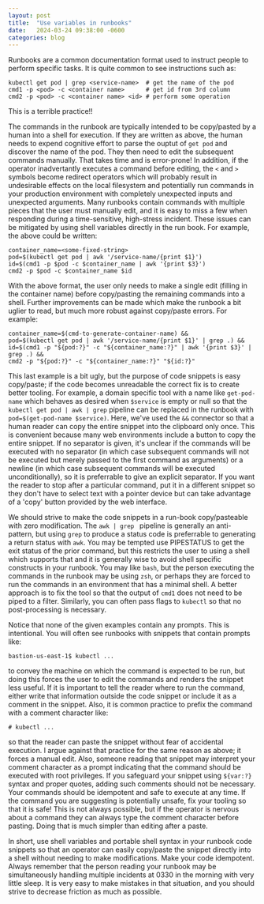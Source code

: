 ```yaml
---
layout: post
title:  "Use variables in runbooks"
date:   2024-03-24 09:38:00 -0600
categories: blog
---
```


Runbooks are a common documentation format used to instruct people to perform specific tasks.
It is quite common to see instructions such as:

~~~~
kubectl get pod | grep <service-name>  # get the name of the pod
cmd1 -p <pod> -c <container name>      # get id from 3rd column
cmd2 -p <pod> -c <container name> <id> # perform some operation
~~~~

This is a terrible practice!!

The commands in the runbook are typically intended to be copy/pasted
by a human into a shell for execution.  If they are written as
above, the human needs to expend cognitive effort to parse the
ouptut of `get pod` and discover the name of the pod.  They then
need to edit the subsequent commands manually.  That takes time and
is error-prone!  In addition, if the operator inadvertantly executes
a command before editing, the `<` and `>` symbols become redirect
operators which will probably result in undesirable effects on the
local filesystem and potentially run commands in your production
environment with completely unexpected inputs and unexpected
arguments.  Many runbooks contain commands with multiple pieces
that the user must manually edit, and it is easy to miss a few when
responding during a time-sensitive, high-stress incident.  These
issues can be mitigated by using shell variables directly in the
run book.  For example, the above could be written:

~~~~
container_name=<some-fixed-string>
pod=$(kubectl get pod | awk '/service-name/{print $1}')
id=$(cmd1 -p $pod -c $container_name | awk '{print $3}')
cmd2 -p $pod -c $container_name $id
~~~~

With the above format, the user only needs to make a single edit (filling in
the container name) before copy/pasting the remaining commands into a shell.
Further improvements can be made which make the runbook a bit
uglier to read, but much more robust against copy/paste errors.  For
example:

~~~~
container_name=$(cmd-to-generate-container-name) &&
pod=$(kubectl get pod | awk '/service-name/{print $1}' | grep .) &&
id=$(cmd1 -p "${pod:?}" -c "${container_name:?}" | awk '{print $3}' | grep .) &&
cmd2 -p "${pod:?}" -c "${container_name:?}" "${id:?}"
~~~~

This last example is a bit ugly, but the purpose of code
snippets is easy copy/paste; if the code becomes unreadable the
correct fix is to create better tooling.  For example, a domain
specific tool with a name like `get-pod-name` which behaves as
desired when `$service` is empty or null so that the `kubectl get
pod | awk | grep` pipeline can be replaced in the runbook with
`pod=$(get-pod-name $service)`.  Here, we've used the `&&` connector
so that a human reader can copy the entire snippet into the clipboard
only once.  This is convenient because many web environments include
a button to copy the entire snippet.  If no separator is given,
it's unclear if the commands will be executed with no separator
(in which case subsequent commands will not be executed but merely
passed to the first command as arguments) or a newline (in which
case subsequent commands will be executed unconditionally), so it
is preferrable to give an explicit separator.  If you want the
reader to stop after a particular command, put it in a different
snippet so they don't have to select text with a pointer device but
can take advantage of a 'copy' button provided by the web interface.

We should strive to make the code snippets in a run-book copy/pasteable
with zero modification.  The `awk | grep ` pipeline is generally
an anti-pattern, but using `grep` to produce a status code is
preferrable to generating a return status with `awk`.  You may be
tempted use PIPESTATUS to get the exit status of the prior command,
but this restricts the user to using a shell which supports that
and it is generally wise to avoid shell specific constructs in your
runbook.  You may like `bash`, but the person executing the commands
in the runbook may be using `zsh`, or perhaps they are forced to
run the commands in an environment that has a minimal shell.  A
better approach is to fix the tool so that the output of `cmd1`
does not need to be piped to a filter.  Similarly, you can often
pass flags to `kubectl` so that no post-processing is necessary.

Notice that none of the given examples contain any prompts.  This
is intentional.  You will often see runbooks with snippets that
contain prompts like:
~~~~
bastion-us-east-1$ kubectl ...
~~~~
to convey the machine on which the command is expected to be run,
but doing this forces the user to edit the commands and renders the
snippet less useful.  If it is important to tell the reader
where to run the command, either write that information outside the
code snippet or include it as a comment in the snippet.  Also, it
is common practice to prefix the command with a comment character
like:
~~~~
# kubectl ...
~~~~
so that the reader can paste the snippet without fear of accidental
execution.  I argue against that practice for the same reason as
above; it forces a manual edit.  Also, someone reading that snippet
may interpret your comment character as a prompt indicating that
the command should be executed with root privileges.  If you safeguard
your snippet using `${var:?}` syntax and proper quotes, adding such
comments should not be necessary.  Your commands should be idempotent
and safe to execute at any time.  If the command you are suggesting is
potentially unsafe, fix your tooling so that it is safe!  This is not always
possible, but if the operator is nervous about a command they can
always type the comment character before pasting.  Doing that is
much simpler than editing after a paste.

In short, use shell variables and portable shell syntax in your
runbook code snippets so that an operator can easily copy/paste the
snippet directly into a shell without needing to make modifications.
Make your code idempotent.  Always remember that the person reading
your runbook may be simultaneously handling multiple incidents at
0330 in the morning with very little sleep.  It is very easy to
make mistakes in that situation, and you should strive to decrease
friction as much as possible.
